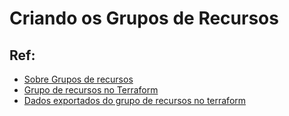 # Criando os Grupos de Recursos

## Ref:
- [Sobre Grupos de recursos](https://docs.microsoft.com/pt-br/azure/azure-resource-manager/management/overview#resource-groups)
- [Grupo de recursos no Terraform](https://registry.terraform.io/providers/hashicorp/azurerm/latest/docs/resources/resource_group)
- [Dados exportados do grupo de recursos no terraform](https://registry.terraform.io/providers/hashicorp/azurerm/latest/docs/data-sources/resource_group)
